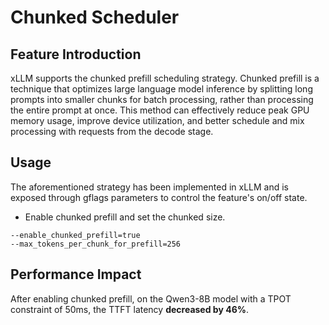 # Chunked Scheduler

## Feature Introduction
xLLM supports the chunked prefill scheduling strategy. Chunked prefill is a technique that optimizes large language model inference by splitting long prompts into smaller chunks for batch processing, rather than processing the entire prompt at once.
This method can effectively reduce peak GPU memory usage, improve device utilization, and better schedule and mix processing with requests from the decode stage.

## Usage
The aforementioned strategy has been implemented in xLLM and is exposed through gflags parameters to control the feature's on/off state.

- Enable chunked prefill and set the chunked size.
```
--enable_chunked_prefill=true
--max_tokens_per_chunk_for_prefill=256
```

## Performance Impact
After enabling chunked prefill, on the Qwen3-8B model with a TPOT constraint of 50ms, the TTFT latency **decreased by 46%**.